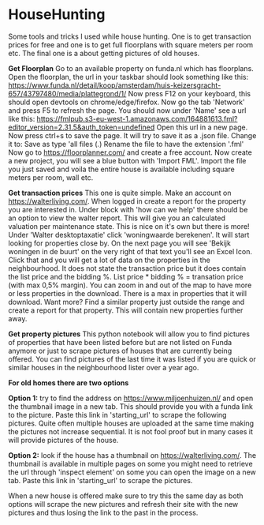# HouseHunting
Some tools and tricks I used while house hunting. One is to get transaction prices for free and one is to get full floorplans with square meters per room etc. The final one is a about getting pictures of old houses.

**Get Floorplan**
Go to an available property on funda.nl which has floorplans. Open the floorplan, the url in your taskbar should look something like this:
https://www.funda.nl/detail/koop/amsterdam/huis-keizersgracht-657/43797480/media/plattegrond/1/
Now press F12 on your keyboard, this should open devtools on chrome/edge/firefox. Now go the tab 'Network' and press F5 to refresh the page. You should now under 'Name' see a url like this:
https://fmlpub.s3-eu-west-1.amazonaws.com/164881613.fml?editor_version=2.31.5&auth_token=undefined
Open this url in a new page. Now press ctrl+s to save the page. It will try to save it as a .json file. Change it to: Save as type 'all files (*.*) Rename the file to have the extension '.fml' 
Now go to https://floorplanner.com/ and create a free account. Now create a new project, you will see a blue button with 'Import FML'. Import the file you just saved and voila the entire house is available including square meters per room, wall etc. 

**Get transaction prices**
This one is quite simple. Make an account on https://walterliving.com/. When logged in create a report for the property you are interested in. Under block with 'how can we help' there should be an option to view the walter report. This will give you an calculated valuation per maintenance state. This is nice on it's own but there is more! Under 'Walter desktoptaxatie' click 'woningwaarde berekenen'. It will start looking for properties close by. On the next page you will see 'Bekijk woningen in de buurt' on the very right of that text you'll see an Excel Icon. Click that and you will get a lot of data on the properties in the neighbourhood. It does not state the transaction price but it does contain the list price and the bidding %. List price * bidding % = transation price (with max 0,5% margin). You can zoom in and out of the map to have more or less properties in the download. There is a max in properties that it will download. Want more? Find a similar property just outside the range and create a report for that property. This will contain new properties further away.

**Get property pictures**
This python notebook will allow you to find pictures of properties that have been listed before but are not listed on Funda anymore or just to scrape pictures of houses that are currently being offered. You can find pictures of the last time it was listed if you are quick or similar houses in the neighbourhood lister over a year ago. 

**For old homes there are two options**

**Option 1:** try to find the address on https://www.miljoenhuizen.nl/ and open the thumbnail image in a new tab. This should provide you with a funda link to the picture. Paste this link in 'starting_url' to scrape the following pictures. Quite often multiple houses are uploaded at the same time making the pictures not increase sequential. It is not fool proof but in many cases it will provide pictures of the house.

**Option 2:** look if the house has a thumbnail on https://walterliving.com/. The thumbnail is available in multiple pages on some you might need to retrieve the url through 'inspect element' on some you can open the image on a new tab. Paste this link in 'starting_url' to scrape the pictures.

When a new house is offered make sure to try this the same day as both options will scrape the new pictures and refresh their site with the new pictures and thus losing the link to the past in the process. 

